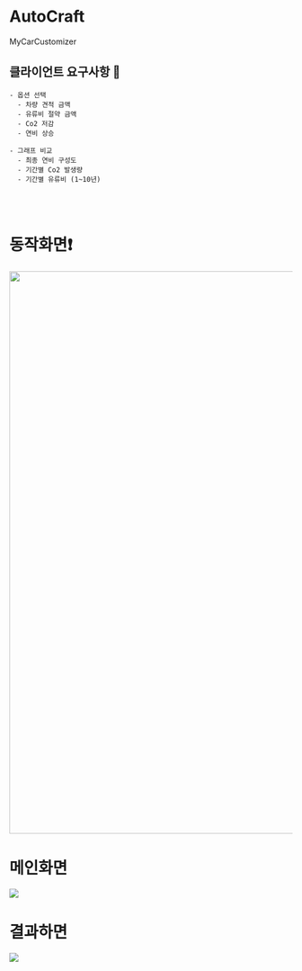 # AutoCraft
MyCarCustomizer


## 클라이언트 요구사항 📝

```
- 옵션 선택
  - 차량 견적 금액
  - 유류비 절약 금액
  - Co2 저감
  - 연비 상승
```
```
- 그래프 비교
  - 최종 연비 구성도
  - 기간별 Co2 발생량 
  - 기간별 유류비 (1~10년)
```

<br> <br>

# 동작화면❗

<image width="1000" src="https://github.com/minwoogi/AutoCraft/assets/96968834/ffadac8b-4523-4be4-ba47-6e06b6e5cfbf">



# 메인화면 

<image src="https://github.com/minwoogi/AutoCraft/assets/96968834/d47367c1-52c7-4b57-81bb-9269593ee1c9">

# 결과하면

<image src="https://github.com/minwoogi/AutoCraft/assets/96968834/3ead7df7-ff2f-4783-898b-0456f2d683a8">

